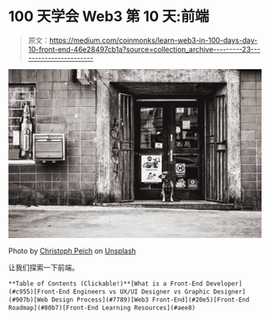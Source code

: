 # 100 天学会 Web3 第 10 天:前端

> 原文：<https://medium.com/coinmonks/learn-web3-in-100-days-day-10-front-end-46e28497cb1a?source=collection_archive---------23----------------------->

![](img/6cffed8f14af827b1106e3e37f38e2b6.png)

Photo by [Christoph Peich](https://unsplash.com/@chrispee?utm_source=unsplash&utm_medium=referral&utm_content=creditCopyText) on [Unsplash](https://unsplash.com/s/photos/front-end-developer?utm_source=unsplash&utm_medium=referral&utm_content=creditCopyText)

让我们探索一下前端。

```
**Table of Contents (Clickable!)**[What is a Front-End Developer](#c955)[Front-End Engineers vs UX/UI Designer vs Graphic Designer](#907b)[Web Design Process](#7789)[Web3 Front-End](#20e5)[Front-End Roadmap](#80b7)[Front-End Learning Resources](#aee8)
```